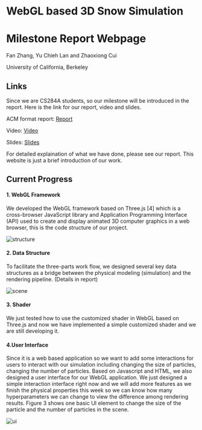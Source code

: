 # WebGL based 3D Snow Simulation 

# Milestone Report Webpage

Fan Zhang, Yu Chieh Lan and Zhaoxiong Cui

University of California, Berkeley

## Links

Since we are CS284A students, so our milestone will be introduced in the report. Here is the link for our report, video and slides.

ACM format report: [Report](./CS284_Milestone_report.pdf)

Video: [Video](<https://www.youtube.com/watch?v=Zna6Vt-kGm8&feature=youtu.be>)

Slides: [Slides](<https://docs.google.com/presentation/d/1mAv_F3VsbKHxLsbL8GtwQDKWf1MPO0i5qfAc31wAGJA/edit#slide=id.g590a8959cd_0_12>)

For detailed explaination of what we have done, please see our report. This website is just a brief introduction of our work.

## Current Progress

#### 1. WebGL Framework

We developed the WebGL framework based on Three.js [4] which is a cross-browser JavaScript library and Application Programming Interface (API) used to create and display animated 3D computer graphics in a web browser, this is the code structure of our project.

![structure](./milestone/structure.jpg)

#### 2. Data Structure

To facilitate the three-parts work flow, we designed several key data structures as a bridge between the physical modeling (simulation) and the rendering pipeline. (Details in report)

![scene](./milestone/scene.jpg)

#### 3. Shader

We just tested how to use the customized shader in WebGL based on Three.js and now we have implemented a simple customized shader and we are still developing it.

#### 4.User Interface

Since it is a web based application so we want to add some interactions for users to interact with our simulation including changing the size of particles, changing the number of particles. Based on Javascript and HTML, we also designed a user interface for our WebGL application. We just designed a simple interaction interface right now and we will add more features as we finish the physical properties this week so we can know how many hyperparameters we can change to view the difference among rendering results. Figure 3 shows one basic UI element to change the size of the particle and the number of particles in the scene.

![ui](./milestone/ui.jpg)